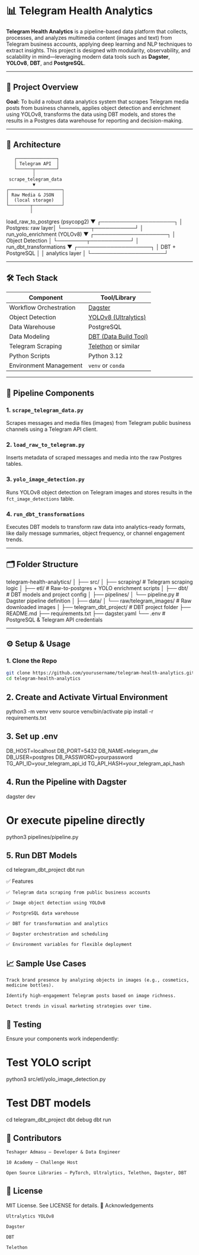 # 📊 Telegram Health Analytics

**Telegram Health Analytics** is a pipeline-based data platform that collects, processes, and analyzes multimedia content (images and text) from Telegram business accounts, applying deep learning and NLP techniques to extract insights. This project is designed with modularity, observability, and scalability in mind—leveraging modern data tools such as **Dagster**, **YOLOv8**, **DBT**, and **PostgreSQL**.

---

## 🚀 Project Overview

**Goal:**
To build a robust data analytics system that scrapes Telegram media posts from business channels, applies object detection and enrichment using YOLOv8, transforms the data using DBT models, and stores the results in a Postgres data warehouse for reporting and decision-making.

---

## 🧱 Architecture

       ┌───────────────┐
       │ Telegram API  │
       └──────┬────────┘
              │
     scrape_telegram_data
              ▼
    ┌────────────────────┐
    │ Raw Media & JSON   │
    │  (local storage)   │
    └────────┬───────────┘
             │
 load_raw_to_postgres (psycopg2)
             ▼
    ┌────────────────────┐
    │ Postgres: raw layer│
    └────────┬───────────┘
             │
run_yolo_enrichment (YOLOv8)
             ▼
     ┌────────────────────┐
     │ Object Detection   │
     └────────┬───────────┘
              │
     run_dbt_transformations
              ▼
     ┌────────────────────┐
     │ DBT + PostgreSQL   │
     │ analytics layer    │
     └────────────────────┘


---

## 🛠️ Tech Stack

| Component          | Tool/Library                              |
|-------------------|-------------------------------------------|
| Workflow Orchestration | [Dagster](https://dagster.io/)              |
| Object Detection   | [YOLOv8 (Ultralytics)](https://docs.ultralytics.com/) |
| Data Warehouse     | PostgreSQL                                |
| Data Modeling      | [DBT (Data Build Tool)](https://docs.getdbt.com/) |
| Telegram Scraping  | [Telethon](https://docs.telethon.dev/) or similar |
| Python Scripts     | Python 3.12                               |
| Environment Management | `venv` or `conda`                      |

---

## 🧩 Pipeline Components

### 1. `scrape_telegram_data.py`
Scrapes messages and media files (images) from Telegram public business channels using a Telegram API client.

### 2. `load_raw_to_telegram.py`
Inserts metadata of scraped messages and media into the raw Postgres tables.

### 3. `yolo_image_detection.py`
Runs YOLOv8 object detection on Telegram images and stores results in the `fct_image_detections` table.

### 4. `run_dbt_transformations`
Executes DBT models to transform raw data into analytics-ready formats, like daily message summaries, object frequency, or channel engagement trends.

---

## 🗂️ Folder Structure

telegram-health-analytics/
│
├── src/
│ ├── scraping/ # Telegram scraping logic
│ ├── etl/ # Raw-to-postgres + YOLO enrichment scripts
│ ├── dbt/ # DBT models and project config
│
├── pipelines/
│ └── pipeline.py # Dagster pipeline definition
│
├── data/
│ └── raw/telegram_images/ # Raw downloaded images
│
├── telegram_dbt_project/ # DBT project folder
├── README.md
├── requirements.txt
├── dagster.yaml
└── .env # PostgreSQL & Telegram API credentials


---

## ⚙️ Setup & Usage

### 1. Clone the Repo

```bash
git clone https://github.com/yourusername/telegram-health-analytics.git
cd telegram-health-analytics
```
## 2. Create and Activate Virtual Environment

python3 -m venv venv
source venv/bin/activate
pip install -r requirements.txt

## 3. Set up .env
DB_HOST=localhost
DB_PORT=5432
DB_NAME=telegram_dw
DB_USER=postgres
DB_PASSWORD=yourpassword
TG_API_ID=your_telegram_api_id
TG_API_HASH=your_telegram_api_hash

## 4. Run the Pipeline with Dagster
dagster dev
# Or execute pipeline directly
python3 pipelines/pipeline.py

## 5. Run DBT Models
cd telegram_dbt_project
dbt run

✅ Features

    ✅ Telegram data scraping from public business accounts

    ✅ Image object detection using YOLOv8

    ✅ PostgreSQL data warehouse

    ✅ DBT for transformation and analytics

    ✅ Dagster orchestration and scheduling

    ✅ Environment variables for flexible deployment


## 📈 Sample Use Cases

    Track brand presence by analyzing objects in images (e.g., cosmetics, medicine bottles).

    Identify high-engagement Telegram posts based on image richness.

    Detect trends in visual marketing strategies over time.

## 🧪 Testing
Ensure your components work independently:

# Test YOLO script
python3 src/etl/yolo_image_detection.py

# Test DBT models
cd telegram_dbt_project
dbt debug
dbt run

## 👥 Contributors

    Teshager Admasu – Developer & Data Engineer

    10 Academy – Challenge Host

    Open Source Libraries – PyTorch, Ultralytics, Telethon, Dagster, DBT

## 📄 License

MIT License. See LICENSE for details.
🙏 Acknowledgements

    Ultralytics YOLOv8

    Dagster

    DBT

    Telethon
